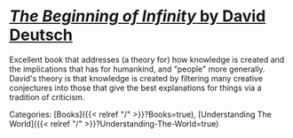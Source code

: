 # [_The Beginning of Infinity_ by David Deutsch](https://en.wikipedia.org/wiki/The_Beginning_of_Infinity)

Excellent book that addresses (a theory for) how knowledge is created and the
implications that has for humankind, and "people" more generally. David's
theory is that knowledge is created by filtering many creative conjectures into
those that give the best explanations for things via a tradition of criticism.

Categories: [Books]({{< relref "/" >}}?Books=true),
[Understanding The World]({{< relref "/" >}}?Understanding-The-World=true)
